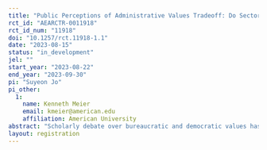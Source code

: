 ```yaml
---
title: "Public Perceptions of Administrative Values Tradeoff: Do Sector Types Matter?"
rct_id: "AEARCTR-0011918"
rct_id_num: "11918"
doi: "10.1257/rct.11918-1.1"
date: "2023-08-15"
status: "in_development"
jel: ""
start_year: "2023-08-22"
end_year: "2023-09-30"
pi: "Suyeon Jo"
pi_other:
  1:
    name: Kenneth Meier
    email: kmeier@american.edu
    affiliation: American University
abstract: "Scholarly debate over bureaucratic and democratic values has been one of the fundamental questions in the field of public administration. Despite a volume of theoretical discussions, we know little about how the general public cares about these two sets of administrative values in practice, and whether the service sectors affect public perceptions of administrative values. This paper fills the gap in the literature by conducting a vignette experiment using the context of US nursing homes where bureaucratic and democratic values (effectiveness, efficiency, equity, and participation), as well as sectors (for-profit, nonprofit, and public), serve as treatment manipulations. The experiment participants will complete a set of survey questions (that have previously been validated) that ask their perceptions of different aspects of organizational performance, after reading a vignette that describes various managerial activities of a hypothetical US nursing home (which will be manipulated for-profit, nonprofit, or public nursing homes). Using the data from this experiment, we will be able to assess public perceptions of key administrative values in evaluating government performance. The findings from this research will have broad implications to multiple streams of public administration literature, including public values, performance management, and bureaucratic and democratic ethos."
layout: registration
---
```


